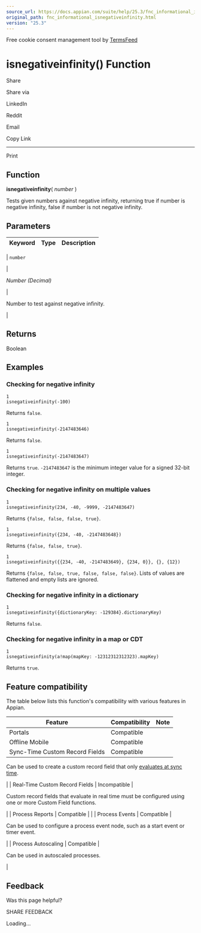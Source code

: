 ```yaml
---
source_url: https://docs.appian.com/suite/help/25.3/fnc_informational_isnegativeinfinity.html
original_path: fnc_informational_isnegativeinfinity.html
version: "25.3"
---
```


Free cookie consent management tool by [TermsFeed](https://www.termsfeed.com/)

# isnegativeinfinity() Function

Share

Share via

LinkedIn

Reddit

Email

Copy Link

* * *

Print

## Function

**isnegativeinfinity**( _number_ )

Tests given numbers against negative infinity, returning true if number is negative infinity, false if number is not negative infinity.

## Parameters

| Keyword | Type | Description |
| --- | --- | --- |
|
`number`

 |

_Number (Decimal)_

 |

Number to test against negative infinity.

 |

## Returns

Boolean

## Examples

### Checking for negative infinity

```
1
isnegativeinfinity(-100)
```

Returns `false`.

```
1
isnegativeinfinity(-2147483646)
```

Returns `false`.

```
1
isnegativeinfinity(-2147483647)
```

Returns `true`. `-2147483647` is the minimum integer value for a signed 32-bit integer.

### Checking for negative infinity on multiple values

```
1
isnegativeinfinity(234, -40, -9999, -2147483647)
```

Returns `{false, false, false, true}`.

```
1
isnegativeinfinity({234, -40, -2147483648})
```

Returns `{false, false, true}`.

```
1
isnegativeinfinity({​{234, -40, -2147483649}, {234, 0}}, {}, {12})
```

Returns `{false, false, true, false, false, false}`. Lists of values are flattened and empty lists are ignored.

### Checking for negative infinity in a dictionary

```
1
isnegativeinfinity({dictionaryKey: -129384}.dictionaryKey)
```

Returns `false`.

### Checking for negative infinity in a map or CDT

```
1
isnegativeinfinity(a!map(mapKey: -12312312312323).mapKey)
```

Returns `true`.

## Feature compatibility

The table below lists this function's compatibility with various features in Appian.

| Feature | Compatibility | Note |
| --- | --- | --- |
| Portals | Compatible |  |
| Offline Mobile | Compatible |  |
| Sync-Time Custom Record Fields | Compatible |
Can be used to create a custom record field that only [evaluates at sync time](custom-record-fields.html#prodlink-sync-time-evaluations).

 |
| Real-Time Custom Record Fields | Incompatible |

Custom record fields that evaluate in real time must be configured using one or more Custom Field functions.

 |
| Process Reports | Compatible |  |
| Process Events | Compatible |

Can be used to configure a process event node, such as a start event or timer event.

 |
| Process Autoscaling | Compatible |

Can be used in autoscaled processes.

 |

## Feedback

Was this page helpful?

SHARE FEEDBACK

Loading...